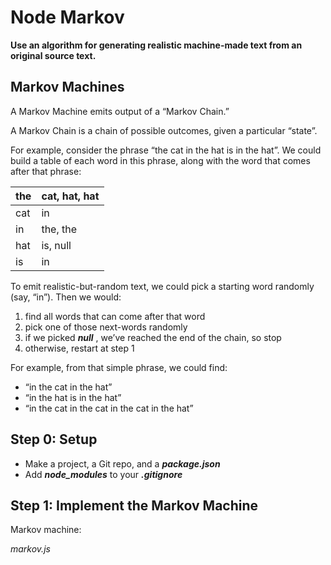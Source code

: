 # Node Markov

**Use an algorithm for generating realistic machine-made text from an original source text.**

## **Markov Machines**

A Markov Machine emits output of a “Markov Chain.”

A Markov Chain is a chain of possible outcomes, given a particular “state”.

For example, consider the phrase “the cat in the hat is in the hat”. We could build a table of each word in this phrase, along with the word that comes after that phrase:

| the | cat, hat, hat |
| --- | --- |
| cat | in |
| in | the, the |
| hat | is, null |
| is | in |

To emit realistic-but-random text, we could pick a starting word randomly (say, “in”). Then we would:

1. find all words that can come after that word
2. pick one of those next-words randomly
3. if we picked ***null*** , we’ve reached the end of the chain, so stop
4. otherwise, restart at step 1

For example, from that simple phrase, we could find:

- “in the cat in the hat”
- “in the hat is in the hat”
- “in the cat in the cat in the cat in the hat”

## **Step 0: Setup**

- Make a project, a Git repo, and a ***package.json***
- Add ***node_modules*** to your ***.gitignore***

## **Step 1: Implement the Markov Machine**

Markov machine:

*markov.js*